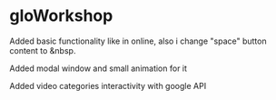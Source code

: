 # gloWorkshop

Added basic functionality like in online, 
also i change "space" button content to &nbsp.

Added modal window and small animation for it

Added video categories interactivity with google API
